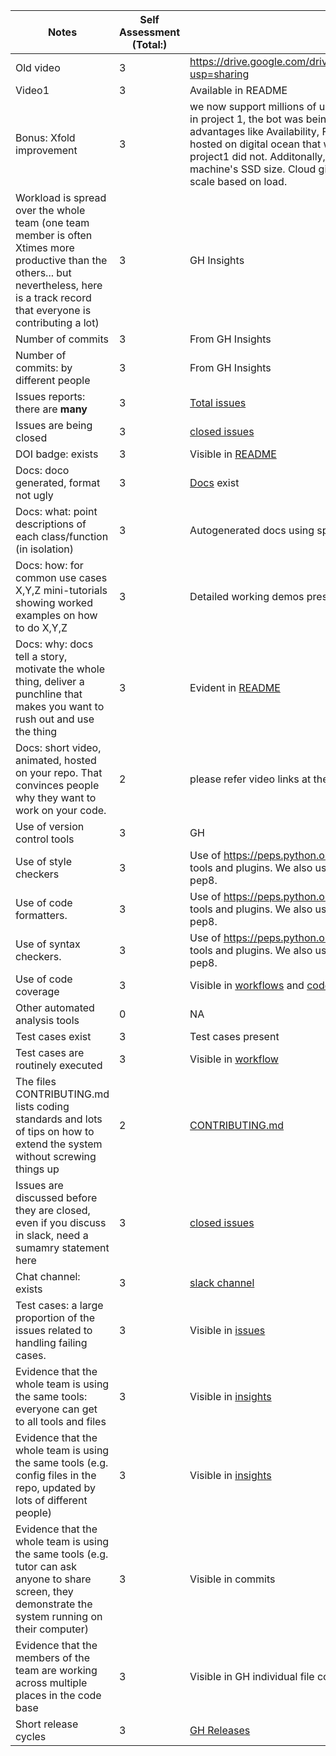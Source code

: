 | Notes                                                                                                                                                                                                                         | Self Assessment (Total:) | evidence                                                                                                                                                                     |
|-------------------------------------------------------------------------------------------------------------------------------------------------------------------------------------------------------------------------------|--------------------------|------------------------------------------------------------------------------------------------------------------------------------------------------------------------------|
| Old video                                                                                                                                                                                                                       | 3                        | https://drive.google.com/drive/folders/1JQZsTSv1vNGJiJ4E64Xy0iwKvI64dEz1?usp=sharing                                                                                                                                                              |
| Video1                                                                                                                                                                                                                        | 3                        | Available in README                                                                                                                                                               |
| Bonus: Xfold improvement                                                                                                                                                                                                                        | 3                        | we now support millions of users as we have moved the bot to the cloud. Earlier in project 1, the bot was being run locally. Moving to the cloud gives several advantages like Availability, Fault tolerance and auto scaling. Our application is hosted on digital ocean that will give all the advantages of the cloud whereas project1 did not. Additonally, now the database size is not limited by the local machine's SSD size. Cloud gives the flexibility on databse size and it can auto scale based on load.                                                                                                                                                     | 
| Workload is spread over the whole team (one team member is often Xtimes more productive than the others... but nevertheless, here is a track record that everyone is contributing a lot)                                      | 3                        | GH Insights                                                                                                                                                                  |
| Number of commits                                                                                                                                                                                                             | 3                        | From GH Insights                                                                                                                                                             |
| Number of commits: by different people                                                                                                                                                                                        | 3                        | From GH Insights                                                                                                                                                             |
| Issues reports: there are **many**                                                                                                                                                                                            | 3                        | [Total issues](https://github.com/nihar4276/slackpoint-group18/issues)                                                                                                               |
| Issues are being closed                                                                                                                                                                                                       | 3                        | [closed issues](https://github.com/nihar4276/slackpoint-group18/issues?q=is%3Aissue+is%3Aclosed)                                                                                     |
| DOI badge: exists                                                                                                                                                                                                             | 3                        | Visible in [README](https://github.com/nehakale8/slackpoint#readme)                                                                                                          |
| Docs: doco generated, format not ugly                                                                                                                                                                                         | 3                        | [Docs](https://github.com/nihar4276/slackpoint-group18/tree/main/docs) exist                                                                                                         |
| Docs: what: point descriptions of each class/function (in isolation)                                                                                                                                                          | 3                        | Autogenerated docs using sphinx [docs](https://github.com/nihar4276/slackpoint-group18/tree/main/docs/source) present                                                                |
| Docs: how: for common use cases X,Y,Z mini-tutorials showing worked examples on how to do X,Y,Z                                                                                                                               | 3                        | Detailed working demos present in [README](https://github.com/nehakale8/slackpoint#readme) present                                                                           |
| Docs: why: docs tell a story, motivate the whole thing, deliver a punchline that makes you want to rush out and use the thing                                                                                                 | 3                        | Evident in [README](https://github.com/nihar4276/slackpoint-group18/blob/main/README.md)                                                                                                          |
| Docs: short video, animated, hosted on your repo. That convinces people why they want to work on your code.                                                                                                                   |  2                        | please refer video links at the top of page                                                                                                                                                                             |
| Use of version control tools                                                                                                                                                                                                  | 3                        | GH                                                                                                                                                                           |
| Use of style checkers                                                                                                                                                                                                         | 3                        |  Use of https://peps.python.org/pep-0008/ along with VsCode/PyCharm internal tools and plugins. We also used [autopep8](https://pypi.org/project/autopep8/) for auto formatting of code based on pep8.                                                                                                                                                                          |
| Use of code formatters.                                                                                                                                                                                                       | 3                        |  Use of https://peps.python.org/pep-0008/ along with VsCode/PyCharm internal tools and plugins. We also used [autopep8](https://pypi.org/project/autopep8/) for auto formatting of code based on pep8.                                                                                                                                                                           |
| Use of syntax checkers.                                                                                                                                                                                                       | 3                        |  Use of https://peps.python.org/pep-0008/ along with VsCode/PyCharm internal tools and plugins. We also used [autopep8](https://pypi.org/project/autopep8/) for auto formatting of code based on pep8.                                                                                                                                                                          |
| Use of code coverage                                                                                                                                                                                                          | 3                        | Visible in [workflows](https://github.com/nihar4276/slackpoint-group18/blob/main/.github/workflows/codecov.yml) and [code-cov badge](https://app.codecov.io/gh/nihar4276/slackpoint-group18) |
| Other automated analysis tools                                                                                                                                                                                                | 0                        | NA                                                                                                                                                                             |
| Test cases exist                                                                                                                                                                                                              | 3                        | Test cases present                                                                                                                                                           |
| Test cases are routinely executed                                                                                                                                                                                             | 3                        | Visible in [workflow](https://github.com/nihar4276/slackpoint-group18/blob/main/.github/workflows/codecov.yml)                                                                       |
| The files CONTRIBUTING.md lists coding standards and lots of tips on how to extend the system without screwing things up                                                                                                      | 2                        | [CONTRIBUTING.md](https://github.com/nihar4276/slackpoint-group18/blob/main/CONTRIBUTING.md)                                                                                         |
| Issues are discussed before they are closed, even if you discuss in slack, need a sumamry statement here                                                                                                                      | 3                        | [closed issues](https://github.com/nihar4276/slackpoint-group18/issues?q=is%3Aissue+is%3Aclosed)                                                                                     |
| Chat channel: exists                                                                                                                                                                                                          | 3                        | [slack channel](https://cscgrad.slack.com/archives/C04AK8WCY13)                                                                                                        |
| Test cases: a large proportion of the issues related to handling failing cases.                                                                                                                                               | 3                        | Visible in [issues](https://github.com/nihar4276/slackpoint-group18/issues)                                                                                                          |
| Evidence that the whole team is using the same tools: everyone can get to all tools and files                                                                                                                                 | 3                        | Visible in [insights](https://github.com/nihar4276/slackpoint-group18/graphs/contributors)                                                                                           |
| Evidence that the whole team is using the same tools (e.g. config files in the repo, updated by lots of different people)                                                                                                     | 3                        | Visible in [insights](https://github.com/nihar4276/slackpoint-group18/graphs/contributors)                                                                                           |
| Evidence that the whole team is using the same tools (e.g. tutor can ask anyone to share screen, they demonstrate the system running on their computer)                                                                       | 3                        | Visible in commits                                                                                                                                                           |
| Evidence that the members of the team are working across multiple places in the code base                                                                                                                                     | 3                        | Visible in GH individual file contributors                                                                                                                                   |
| Short release cycles                                                                                                                                                                                                          | 3                        | [GH Releases](https://github.com/nihar4276/slackpoint-group18/releases)                                                                                                              |X